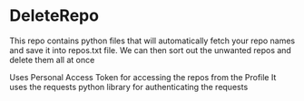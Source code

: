 # DeleteRepo
This repo contains python files that will automatically fetch your repo names and save it into repos.txt file.
We can then sort out the unwanted repos and delete them all at once 

Uses Personal Access Token for accessing the repos from the Profile
It uses the requests python library for authenticating the requests
